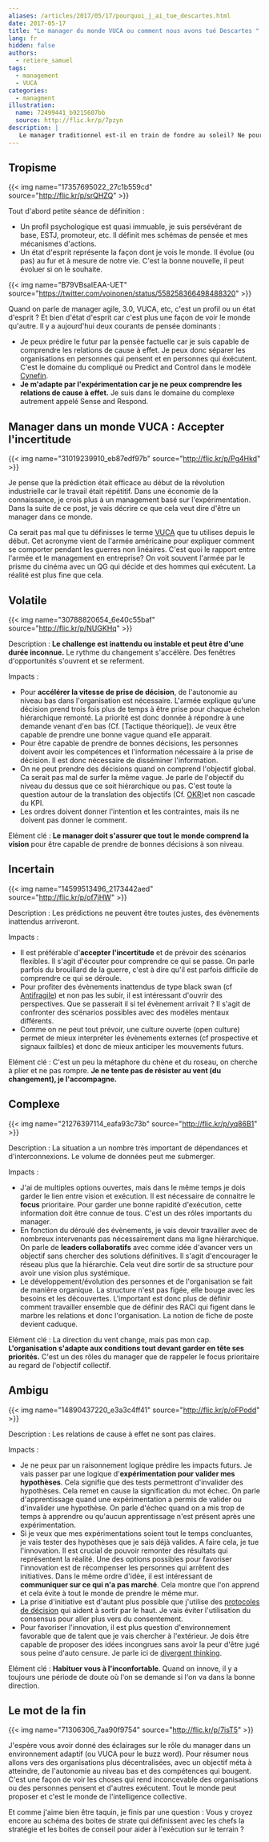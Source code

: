 ```yaml
---
aliases: /articles/2017/05/17/pourquoi_j_ai_tue_descartes.html
date: 2017-05-17
title: "Le manager du monde VUCA ou comment nous avons tué Descartes "
lang: fr
hidden: false
authors:
  - retiere_samuel
tags:
  - management
  - VUCA
categories:
  - managment
illustration:
  name: 72499441_b9215607bb
  source: http://flic.kr/p/7pzyn
description: |
   Le manager traditionnel est-il en train de fondre au soleil? Ne pourrait-on pas plutôt parler d'adaptation nécessaire aux changements (climatiques)? Je me propose de vous donner ma vision du manager de demain.
---
```



## Tropisme

{{< img name="17357695022_27c1b559cd" source="http://flic.kr/p/srQHZQ" >}}

Tout d'abord petite séance de définition :
- Un profil psychologique est quasi immuable, je suis persévérant de base, ESTJ, promoteur, etc. Il définit mes schémas de pensée et mes mécanismes d'actions.
- Un état d'esprit représente la façon dont je vois le monde. Il évolue (ou pas) au fur et à mesure de notre vie. C'est la bonne nouvelle, il peut évoluer si on le souhaite.

{{< img name="B79VBsaIEAA-UET" source="https://twitter.com/voinonen/status/558258366498488320" >}}

Quand on parle de manager agile, 3.0, VUCA, etc, c'est un profil ou un état d'esprit ? Et bien d'état d'esprit car c'est plus une façon de voir le monde qu'autre. Il y a aujourd'hui deux courants de pensée dominants :
- Je peux prédire le futur par la pensée factuelle car je suis capable de comprendre les relations de cause à effet. Je peux donc séparer les organisations en personnes qui pensent et en personnes qui éxécutent. C'est le domaine du compliqué ou Predict and Control dans le modèle [Cynefin].
- **Je m'adapte par l'expérimentation car je ne peux comprendre les relations de cause à effet.** Je suis dans le domaine du complexe autrement appelé Sense and Respond.

## Manager dans un monde VUCA : Accepter l'incertitude

{{< img name="31019239910_eb87edf97b" source="http://flic.kr/p/Pg4Hkd" >}}

Je pense que la prédiction était efficace au début de la révolution industrielle car le travail était répétitif. Dans une économie de la connaissance, je crois plus à un management basé sur l'expérimentation. Dans la suite de ce post, je vais décrire ce que cela veut dire d'être un manager dans ce monde.

Ca serait pas mal que tu définisses le terme [VUCA] que tu utilises depuis le début. Cet acronyme vient de l'armée américaine pour expliquer comment se comporter pendant les guerres non linéaires. C'est quoi le rapport entre l'armée et le management en entreprise? On voit souvent l'armée par le prisme du cinéma avec un QG qui décide et des hommes qui exécutent. La réalité est plus fine que cela.

## Volatile

{{< img name="30788820654_6e40c55baf" source="http://flic.kr/p/NUGKHq" >}}

Description : **Le challenge est inattendu ou instable et peut être d'une durée inconnue.** Le rythme du changement s'accélère. Des fenêtres d'opportunités s'ouvrent et se referment.

Impacts :
- Pour **accélérer la vitesse de prise de décision**, de l'autonomie au niveau bas dans l'organisation est nécessaire. L'armée explique qu'une décision prend trois fois plus de temps à être prise pour chaque échelon hiérarchique remonté. La priorité est donc donnée à répondre à une demande venant d'en bas (Cf. [Tactique théorique]). Je veux être capable de prendre une bonne vague quand elle apparait.
- Pour être capable de prendre de bonnes décisions, les personnes doivent avoir les compétences et l'information nécessaire à la prise de décision. Il est donc nécessaire de disséminer l'information.
- On ne peut prendre des décisions quand on comprend l'objectif global. Ca serait pas mal de surfer la même vague. Je parle de l'objectif du niveau du dessus que ce soit hiérarchique ou pas. C'est toute la question autour de la translation des objectifs (Cf. [OKR])et non cascade du KPI.
- Les ordres doivent donner l'intention et les contraintes, mais ils ne doivent pas donner le comment.

Elément clé : **Le manager doit s'assurer que tout le monde comprend la vision** pour être capable de prendre de bonnes décisions à son niveau.

## Incertain

{{< img name="14599513496_2173442aed" source="http://flic.kr/p/of7jHW" >}}

Description : Les prédictions ne peuvent être toutes justes, des évènements inattendus arriveront.

Impacts :
- Il est préférable d'**accepter l'incertitude** et de prévoir des scénarios flexibles. Il s'agit d'écouter pour comprendre ce qui se passe. On parle parfois du brouillard de la guerre, c'est à dire qu'il est parfois difficile de comprendre ce qui se déroule.
- Pour profiter des évènements inattendus de type black swan (cf [Antifragile]) et non pas les subir, il est intéressant d'ouvrir des perspectives. Que se passerait il si tel évènement arrivait ? Il s'agit de confronter des scénarios possibles avec des modèles mentaux différents.
- Comme on ne peut tout prévoir, une culture ouverte (open culture) permet de mieux interpréter les évènements externes (cf prospective et signaux failbles) et donc de mieux anticiper les mouvements futurs.

Elément clé : C'est un peu la métaphore du chène et du roseau, on cherche à plier et ne pas rompre. **Je ne tente pas de résister au vent (du changement), je l'accompagne.**

## Complexe

{{< img name="21276397114_eafa93c73b" source="http://flic.kr/p/yq86B1" >}}

Description : La situation a un nombre très important de dépendances et d'interconnexions. Le volume de données peut me submerger.

Impacts :
- J'ai de multiples options ouvertes, mais dans le même temps je dois garder le lien entre vision et exécution. Il est nécessaire de connaitre le **focus** prioritaire. Pour garder une bonne rapidité d'exécution, cette information doit être connue de tous. C'est un des rôles importants du manager.
- En fonction du déroulé des évènements, je vais devoir travailler avec de nombreux intervenants pas nécessairement dans ma ligne hiérarchique. On parle de **leaders collaboratifs** avec comme idée d'avancer vers un objectif sans chercher des solutions définitives. Il s'agit d'encourager le réseau plus que la hiérarchie. Cela veut dire sortir de sa structure pour avoir une vision plus systémique.
- Le développement/évolution des personnes et de l'organisation se fait de manière organique. La structure n'est pas figée, elle bouge avec les besoins et les découvertes. L'important est donc plus de définir comment travailler ensemble que de définir des RACI qui figent dans le marbre les relations et donc l'organisation. La notion de fiche de poste devient caduque.

Elément clé : La direction du vent change, mais pas mon cap. **L'organisation s'adapte aux conditions tout devant garder en tête ses priorités.** C'est un des rôles du manager que de rappeler le focus prioritaire au regard de l'objectif collectif.

## Ambigu

{{< img name="14890437220_e3a3c4ff41" source="http://flic.kr/p/oFPodd" >}}

Description : Les relations de cause à effet ne sont pas claires.

Impacts :
- Je ne peux par un raisonnement logique prédire les impacts futurs. Je vais passer par une logique d'**expérimentation pour valider mes hypothèses**. Cela signifie que des tests permettront d'invalider des hypothèses. Cela remet en cause la signification du mot échec. On parle d'apprentissage quand une expérimentation a permis de valider ou d'invalider une hypothèse. On parle d'échec quand on a mis trop de temps à apprendre ou qu'aucun apprentissage n'est présent après une expérimentation.
- Si je veux que mes expérimentations soient tout le temps concluantes, je vais tester des hypothèses que je sais déjà valides. A faire cela, je tue l'innovation. Il est crucial de pouvoir remonter des résultats qui représentent la réalité. Une des options possibles pour favoriser l'innovation est de récompenser les personnes qui arrêtent des initiatives. Dans le même ordre d'idée, il est intéressant de **communiquer sur ce qui n'a pas marché**. Cela montre que l'on apprend et cela évite à tout le monde de prendre le même mur.
- La prise d'initiative est d'autant plus possible que j'utilise des [protocoles de décision] qui aident à sortir par le haut. Je vais éviter l'utilisation du consensus pour aller plus vers du consentement.
- Pour favoriser l'innovation, il est plus question d'environnement favorable que de talent que je vais chercher à l'extérieur. Je dois être capable de proposer des idées incongrues sans avoir la peur d'être jugé sous peine d'auto censure. Je parle ici de [divergent thinking].

Elément clé : **Habituer vous à l'inconfortable**. Quand on innove, il y a toujours une période de doute où l'on se demande si l'on va dans la bonne direction.

## Le mot de la fin

{{< img name="71306306_7aa90f9754" source="http://flic.kr/p/7isT5" >}}

J'espère vous avoir donné des éclairages sur le rôle du manager dans un environnement adaptif (ou VUCA pour le buzz word). Pour résumer nous allons vers des organisations plus décentralisées, avec un objectif méta à atteindre, de l'autonomie au niveau bas et des compétences qui bougent. C'est une façon de voir les choses qui rend inconcevable des organisations ou des personnes pensent et d'autres exécutent. Tout le monde peut proposer et c'est le monde de l'intelligence collective.

Et comme j'aime bien être taquin, je finis par une question : Vous y croyez encore au schéma des boites de strate qui définissent avec les chefs la stratégie et les boites de conseil pour aider à l'exécution sur le terrain ?

[Cynefin]: https://www.novencia.com/cynefin-design-thinking-sens/
[VUCA]: https://en.wikipedia.org/wiki/Volatility,_uncertainty,_complexity_and_ambiguity
[Antifragile]: /articles/2017-03-24-antifragile
[protocoles de décision]: /articles/2017-03-06-decisions_making
[divergent thinking]: /articles/2017-03-08-divergent_thinking
[OKR]: https://en.wikipedia.org/wiki/OKR
